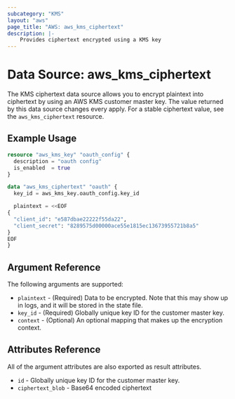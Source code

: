 ```yaml
---
subcategory: "KMS"
layout: "aws"
page_title: "AWS: aws_kms_ciphertext"
description: |-
    Provides ciphertext encrypted using a KMS key
---
```


# Data Source: aws_kms_ciphertext

The KMS ciphertext data source allows you to encrypt plaintext into ciphertext
by using an AWS KMS customer master key. The value returned by this data source
changes every apply. For a stable ciphertext value, see the `aws_kms_ciphertext`
resource.

## Example Usage

```terraform
resource "aws_kms_key" "oauth_config" {
  description = "oauth config"
  is_enabled  = true
}

data "aws_kms_ciphertext" "oauth" {
  key_id = aws_kms_key.oauth_config.key_id

  plaintext = <<EOF
{
  "client_id": "e587dbae22222f55da22",
  "client_secret": "8289575d00000ace55e1815ec13673955721b8a5"
}
EOF
}
```

## Argument Reference

The following arguments are supported:

* `plaintext` - (Required) Data to be encrypted. Note that this may show up in logs, and it will be stored in the state file.
* `key_id` - (Required) Globally unique key ID for the customer master key.
* `context` - (Optional) An optional mapping that makes up the encryption context.

## Attributes Reference

All of the argument attributes are also exported as result attributes.

* `id` - Globally unique key ID for the customer master key.
* `ciphertext_blob` - Base64 encoded ciphertext
